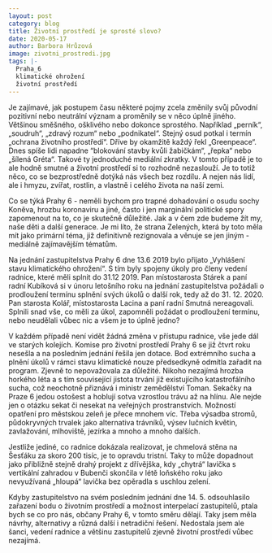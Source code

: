 ```yaml
---
layout: post
category: blog
title: Životní prostředí je sprosté slovo?
date: 2020-05-17
author: Barbora Hrůzová
image: zivotni_prostredi.jpg
tags: |-
  Praha_6
  klimatické ohrožení
  životní prostředí
---
```

Je zajímavé, jak postupem času některé pojmy zcela změnily svůj původní pozitivní nebo neutrální význam a proměnily se v něco úplně jiného. Většinou směšného, ošklivého nebo dokonce sprostého. Například „perník“, „soudruh“, „zdravý rozum“ nebo „podnikatel“. Stejný osud potkal i termín „ochrana životního prostředí“. Dříve by okamžitě každý řekl „Greenpeace“. Dnes spíše lidi napadne “blokování stavby kvůli žabičkám“, „řepka“ nebo „šílená Gréta“. Takové ty jednoduché mediální zkratky. V tomto případě je to ale hodně smutné a životní prostředí si to rozhodně nezaslouží. Je to totiž něco, co se bezprostředně dotýká nás všech bez rozdílu. A nejen nás lidí, ale i hmyzu, zvířat, rostlin, a vlastně i celého života na naší zemi. 

Co se týká Prahy 6 - neměli bychom pro trapné dohadování o osudu sochy Koněva, hrozbu koronaviru a jiné, často i jen marginální politické spory zapomenout na to, co je skutečně důležité. Jak a v čem zde budeme žít my, naše děti a další generace. Je mi líto, že strana Zelených, která by toto měla mít jako primární téma, již definitivně rezignovala a věnuje se jen jiným - mediálně zajímavějším tématům. 

Na jednání zastupitelstva Prahy 6 dne 13.6 2019 bylo přijato „Vyhlášení stavu klimatického ohrožení“. S tím byly spojeny úkoly pro členy vedení radnice, které měli splnit do 31.12 2019. Pan místostarosta Stárek a paní radní Kubíková si v únoru letošního roku na jednání zastupitelstva požádali o prodloužení termínu splnění svých úkolů o další rok, tedy až do 31. 12. 2020.  Pan starosta Kolář, místostarosta Lacina a paní radní Smutná nereagovali. Splnili snad vše, co měli za úkol, zapomněli požádat o prodloužení termínu, nebo neudělali vůbec nic a všem je to úplně jedno? 

V každém případě není vidět žádná změna v přístupu radnice, vše jede dál ve starých kolejích. Komise pro životní prostředí Prahy 6 se již čtvrt roku nesešla a na posledním jednání řešila jen dotace. Bod extrémního sucha a plnění úkolů v rámci stavu klimatické nouze předsedkyně odmítla zařadit na program. Zjevně to nepovažovala za důležité. Nikoho nezajímá hrozba horkého léta a s tím související jistota trvání již existujícího katastrofálního sucha, což neochotně přiznává i ministr zemědělství Toman. Sekačky na Praze 6 jedou ostošest a hoblují sotva vzrostlou trávu až na hlínu. Ale nejde jen o otázku sekat či nesekat na veřejných prostranstvích. Možností opatření pro městskou zeleň je přece mnohem víc. Třeba výsadba stromů, půdokryvných trvalek jako alternativa trávníků, výsev lučních květin, zavlažování, mlhoviště, jezírka a mnoho a mnoho dalších. 

Jestliže jediné, co radnice dokázala realizovat, je chmelová stěna na Šesťáku za skoro 200 tisíc, je to opravdu tristní. Taky to může dopadnout jako přibližně stejně drahý projekt z dřívějška, kdy „chytrá“ lavička s vertikální zahradou v Bubenči skončila v létě loňského roku jako nevyužívaná „hloupá“ lavička bez opěradla s uschlou zelení. 

Kdyby zastupitelstvo na svém posledním jednání dne 14. 5. odsouhlasilo zařazení bodu o životním prostředí a možnost interpelací zastupitelů, ptala bych se co pro nás, občany Prahy 6, v tomto směru dělají. Taky jsem měla návrhy, alternativy a různá další i netradiční řešení. Nedostala jsem ale šanci, vedení radnice a většinu zastupitelů zjevně životní prostředí vůbec nezajímá. 
